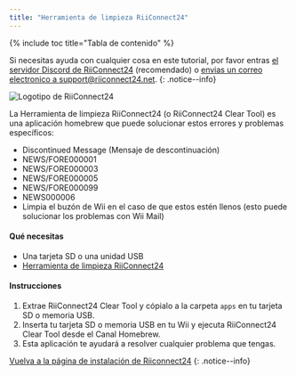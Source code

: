 ```yaml
---
title: "Herramienta de limpieza RiiConnect24"
---
```


{% include toc title="Tabla de contenido" %}

Si necesitas ayuda con cualquier cosa en este tutorial, por favor entras [el servidor Discord de RiiConnect24](https://discord.gg/rc24) (recomendado) o [envias un correo electronico a support@riiconnect24.net](mailto:support@riiconnect24.net).
{: .notice--info}

![Logotipo de RiiConnect24](/images/WiiRC24Logo.jpg)

La Herramienta de limpieza RiiConnect24 (o RiiConnect24 Clear Tool) es una aplicación homebrew que puede solucionar estos errores y problemas específicos:

+ Discontinued Message (Mensaje de descontinuación)
+ NEWS/FORE000001
+ NEWS/FORE000003
+ NEWS/FORE000005
+ NEWS/FORE000099
+ NEWS000006
+ Limpia el buzón de Wii en el caso de que estos estén llenos (esto puede solucionar los problemas con Wii Mail)

#### Qué necesitas
* Una tarjeta SD o una unidad USB
* [Herramienta de limpieza RiiConnect24](https://oscwii.org/library/app/RC24-Clear-Tool)

#### Instrucciones

1. Extrae RiiConnect24 Clear Tool y cópialo a la carpeta `apps` en tu tarjeta SD o memoria USB.
2. Inserta tu tarjeta SD o memoria USB en tu Wii y ejecuta RiiConnect24 Clear Tool desde el Canal Homebrew.
3. Esta aplicación te ayudará a resolver cualquier problema que tengas.

[Vuelva a la página de instalación de Riiconnect24](riiconnect24)
{: .notice--info}
